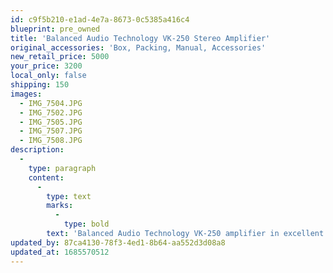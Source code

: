 ```yaml
---
id: c9f5b210-e1ad-4e7a-8673-0c5385a416c4
blueprint: pre_owned
title: 'Balanced Audio Technology VK-250 Stereo Amplifier'
original_accessories: 'Box, Packing, Manual, Accessories'
new_retail_price: 5000
your_price: 3200
local_only: false
shipping: 150
images:
  - IMG_7504.JPG
  - IMG_7502.JPG
  - IMG_7505.JPG
  - IMG_7507.JPG
  - IMG_7508.JPG
description:
  -
    type: paragraph
    content:
      -
        type: text
        marks:
          -
            type: bold
        text: 'Balanced Audio Technology VK-250 amplifier in excellent physical and functional condition with original box, packing and accessories. Unit sold as new for $5,000.00'
updated_by: 87ca4130-78f3-4ed1-8b64-aa552d3d08a8
updated_at: 1685570512
---
```

